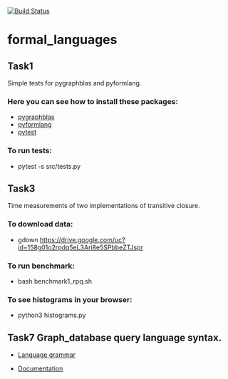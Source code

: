 [![Build Status](https://travis-ci.org/PavelKevor/formal_languages.svg?branch=task1)](https://travis-ci.org/PavelKevor/formal_languages)
# formal_languages
## Task1
Simple tests for pygraphblas and pyformlang.
### Here you can see how to install these packages:
 - [pygraphblas](https://github.com/michelp/pygraphblas)
 - [pyformlang](https://pypi.org/project/pyformlang/)
 - [pytest](https://docs.pytest.org/en/stable/getting-started.html#install-pytest)
### To run tests:
 - pytest -s src/tests.py

## Task3
Time measurements of two implementations of transitive closure.
### To download data:
 - gdown https://drive.google.com/uc?id=158g01o2rpdq5eL3Ari8e5SPbbeZTJspr
### To run benchmark:
 - bash benchmark1_rpq.sh
### To see histograms in your browser:
 - python3 histograms.py
 
 ## Task7 Graph_database query language syntax.
 - [Language grammar](https://github.com/PavelKevor/formal_languages/blob/task-7/src/graph_db/language_grammar)
 
 - [Documentation](https://github.com/PavelKevor/formal_languages/blob/task-7/src/graph_db/readme.md)

